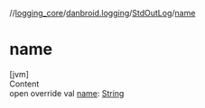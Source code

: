 //[logging_core](../../../index.md)/[danbroid.logging](../index.md)/[StdOutLog](index.md)/[name](name.md)



# name  
[jvm]  
Content  
open override val [name](name.md): [String](https://kotlinlang.org/api/latest/jvm/stdlib/kotlin/-string/index.html)  



